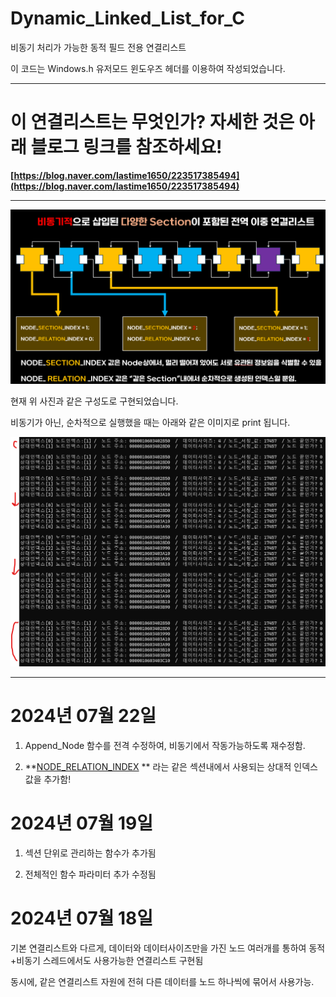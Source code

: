 # Dynamic_Linked_List_for_C
비동기 처리가 가능한 동적 필드 전용 연결리스트

이 코드는 Windows.h 유저모드 윈도우즈 헤더를 이용하여 작성되었습니다.

---

# 이 연결리스트는 무엇인가? 자세한 것은 아래 블로그 링크를 참조하세요!

**[https://blog.naver.com/lastime1650/223517385494](https://blog.naver.com/lastime1650/223517385494)**

---

![initial](https://github.com/lastime1650/Dynamic_Linked_List_for_C/blob/main/images/imag2.png)

현재 위 사진과 같은 구성도로 구현되었습니다. 


비동기가 아닌, 순차적으로 실행했을 때는 아래와 같은 이미지로 print 됩니다. 

![initial](https://github.com/lastime1650/Dynamic_Linked_List_for_C/blob/main/images/p1.png)

---

# 2024년 07월 22일

1. Append_Node 함수를 전격 수정하여, 비동기에서 작동가능하도록 재수정함. 

2. **[NODE_RELATION_INDEX](https://github.com/lastime1650/Dynamic_Linked_List_for_C/blame/3f568e30823213097570682b56c837b16334cfcb/Source/Node_Manager_logic.c#L157) ** 라는 같은 섹션내에서 사용되는 상대적 인덱스 값을 추가함!

# 2024년 07월 19일

1. 섹션 단위로 관리하는 함수가 추가됨

2. 전체적인 함수 파라미터 추가 수정됨 

# 2024년 07월 18일 

기본 연결리스트와 다르게, 데이터와 데이터사이즈만을 가진 노드 여러개를 통하여 동적+비동기 스레드에서도 사용가능한 연결리스트 구현됨

동시에, 같은 연결리스트 자원에 전혀 다른 데이터를 노드 하나씩에 묶어서 사용가능.
